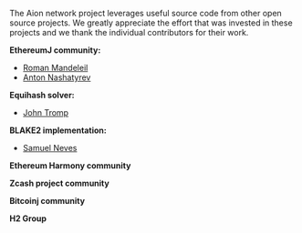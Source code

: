 The Aion network project leverages useful source code from other open source projects. We greatly appreciate the effort that was invested in these projects and we thank the individual contributors for their work. 

**EthereumJ community:**
* [Roman Mandeleil](https://github.com/romanman)
* [Anton Nashatyrev](https://github.com/Nashatyrev)

**Equihash solver:**
* [John Tromp](https://github.com/tromp)

**BLAKE2 implementation:**
* [Samuel Neves](https://github.com/sneves)
 
**Ethereum Harmony community**

**Zcash project community**

**Bitcoinj community**

**H2 Group**

